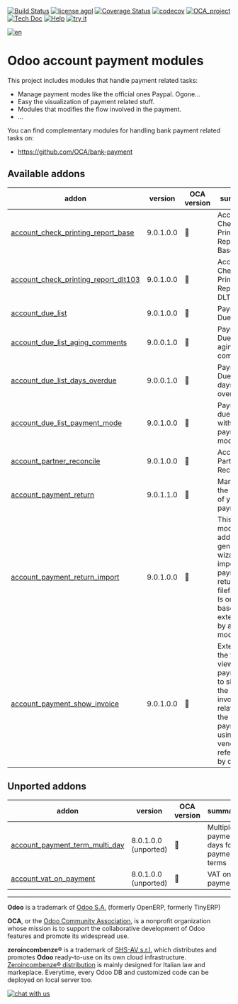 [![Build Status](https://travis-ci.org/zeroincombenze/account-payment.svg?branch=9.0)](https://travis-ci.org/zeroincombenze/account-payment)
[![license agpl](https://img.shields.io/badge/licence-AGPL--3-blue.svg)](http://www.gnu.org/licenses/agpl-3.0.html)
[![Coverage Status](https://coveralls.io/repos/github/zeroincombenze/account-payment/badge.svg?branch=9.0)](https://coveralls.io/github/zeroincombenze/account-payment?branch=9.0)
[![codecov](https://codecov.io/gh/zeroincombenze/account-payment/branch/9.0/graph/badge.svg)](https://codecov.io/gh/zeroincombenze/account-payment/branch/9.0)
[![OCA_project](http://www.zeroincombenze.it/wp-content/uploads/ci-ct/prd/button-oca-9.svg)](https://github.com/OCA/account-payment/tree/9.0)
[![Tech Doc](http://www.zeroincombenze.it/wp-content/uploads/ci-ct/prd/button-docs-9.svg)](http://wiki.zeroincombenze.org/en/Odoo/9.0/dev)
[![Help](http://www.zeroincombenze.it/wp-content/uploads/ci-ct/prd/button-help-9.svg)](http://wiki.zeroincombenze.org/en/Odoo/9.0/man/FI)
[![try it](http://www.zeroincombenze.it/wp-content/uploads/ci-ct/prd/button-try-it-9.svg)](http://erp9.zeroincombenze.it)
































































[![en](http://www.shs-av.com/wp-content/en_US.png)](http://wiki.zeroincombenze.org/it/Odoo/7.0/man)

Odoo account payment modules
============================

This project includes modules that handle payment related tasks:

* Manage payment modes like the official ones Paypal. Ogone...
* Easy the visualization of payment related stuff.
* Modules that modifies the flow involved in the payment.
* ...

You can find complementary modules for handling bank payment related tasks on:

 * https://github.com/OCA/bank-payment
 
[//]: # (addons)


Available addons
----------------
addon | version | OCA version | summary
--- | --- | --- | ---
[account_check_printing_report_base](account_check_printing_report_base/) | 9.0.1.0.0 | :repeat: | Account Check Printing Report Base
[account_check_printing_report_dlt103](account_check_printing_report_dlt103/) | 9.0.1.0.0 | :repeat: | Account Check Printing Report DLT103
[account_due_list](account_due_list/) | 9.0.1.0.0 | :repeat: | Payments Due list
[account_due_list_aging_comments](account_due_list_aging_comments/) | 9.0.0.1.0 | :repeat: | Payments Due list aging comments
[account_due_list_days_overdue](account_due_list_days_overdue/) | 9.0.0.1.0 | :repeat: | Payments Due list days overdue
[account_due_list_payment_mode](account_due_list_payment_mode/) | 9.0.1.0.0 | :repeat: | Payment due list with payment mode
[account_partner_reconcile](account_partner_reconcile/) | 9.0.1.0.0 | :repeat: | Account Partner Reconcile
[account_payment_return](account_payment_return/) | 9.0.1.1.0 | :repeat: | Manage the return of your payments
[account_payment_return_import](account_payment_return_import/) | 9.0.1.0.0 | :repeat: | This module add a generic wizard to import payment return fileformats. Is only the base to be extended by another modules
[account_payment_show_invoice](account_payment_show_invoice/) | 9.0.1.0.0 | :repeat: | Extends the tree view of payments to show the paid invoices related to the payments using the vendor reference by default


Unported addons
---------------
addon | version | OCA version | summary
--- | --- | --- | ---
[account_payment_term_multi_day](account_payment_term_multi_day/) | 8.0.1.0.0 (unported) | :repeat: | Multiple payment days for payment terms
[account_vat_on_payment](account_vat_on_payment/) | 8.0.1.0.0 (unported) | :repeat: | VAT on payment

[//]: # (end addons)

[//]: # (copyright)

----

**Odoo** is a trademark of [Odoo S.A.](https://www.odoo.com/) (formerly OpenERP, formerly TinyERP)

**OCA**, or the [Odoo Community Association](http://odoo-community.org/), is a nonprofit organization whose
mission is to support the collaborative development of Odoo features and
promote its widespread use.

**zeroincombenze®** is a trademark of [SHS-AV s.r.l.](http://www.shs-av.com/)
which distributes and promotes **Odoo** ready-to-use on its own cloud infrastructure.
[Zeroincombenze® distribution](http://wiki.zeroincombenze.org/en/Odoo)
is mainly designed for Italian law and markeplace.
Everytime, every Odoo DB and customized code can be deployed on local server too.

[//]: # (end copyright)

[![chat with us](https://www.shs-av.com/wp-content/chat_with_us.gif)](https://tawk.to/85d4f6e06e68dd4e358797643fe5ee67540e408b)
